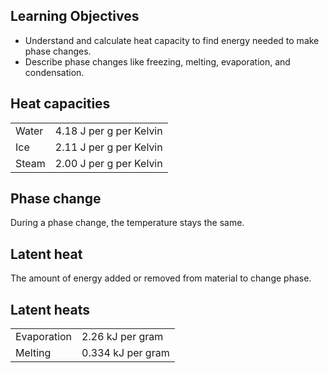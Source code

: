 
## Learning Objectives

- Understand and calculate heat capacity to find energy needed to make phase changes.
- Describe phase changes like freezing, melting, evaporation, and condensation.

## Heat capacities

|       |                         |
|-------|-------------------------|
| Water | 4.18 J per g per Kelvin |
| Ice   | 2.11 J per g per Kelvin |
| Steam | 2.00 J per g per Kelvin |


## Phase change

During a phase change, the temperature stays the same.


## Latent heat

The amount of energy added or removed from material to change phase.

## Latent heats

|           |              |
|----------|---------------|
| Evaporation | 2.26 kJ per gram   |
| Melting     | 0.334 kJ per gram    |
